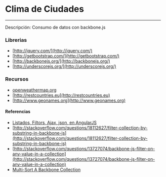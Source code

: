 # Clima de Ciudades
* * *
Descripción: Consumo de datos con backbone.js


### Librerias
* [http://jquery.com/](http://jquery.com/)
* [http://getbootstrap.com/](http://getbootstrap.com/)
* [http://backbonejs.org/](http://backbonejs.org/)
* [http://underscorejs.org/](http://underscorejs.org/)

### Recursos
* [openweathermap.org](openweathermap.org)
* [http://restcountries.eu](http://restcountries.eu)
* [http://www.geonames.org](http://www.geonames.org)

#### Referencias
* [Listados, Filtors, Ajax, json, en AngularJS](https://www.youtube.com/watch?v=diaCDrTQN5M&list=PLIcuwIrm4rKdPA5DOzbjSKjJXECfzumZf&index=11)
* [http://stackoverflow.com/questions/18112627/filter-collection-by-substring-in-backbone-js](http://stackoverflow.com/questions/18112627/filter-collection-by-substring-in-backbone-js)
* [http://stackoverflow.com/questions/13727074/backbone-js-filter-on-any-value-in-a-collection](http://stackoverflow.com/questions/13727074/backbone-js-filter-on-any-value-in-a-collection)
* [Multi-Sort A Backbone Collection](https://coderwall.com/p/s6r_ga)
